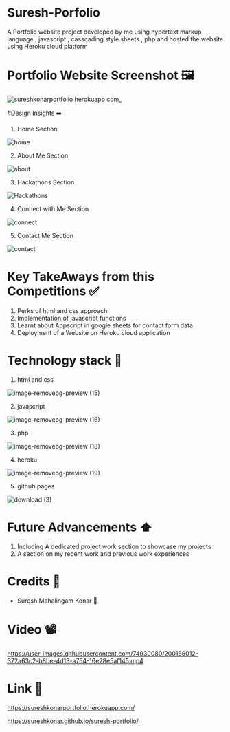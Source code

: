 # Suresh-Porfolio

A Portfolio website project developed by me using hypertext markup language , javascript , casscading style sheets , php and hosted the website using Heroku cloud platform 

# Portfolio Website Screenshot 🖼️

![sureshkonarportfolio herokuapp com_](https://user-images.githubusercontent.com/74930080/200161572-81473d3c-785d-48a7-8147-2613805a02ae.png)

#Design Insights ➡️

1) Home Section

![home](https://user-images.githubusercontent.com/74930080/200161781-86a6d50a-de13-48e6-b95d-93054128484f.png)

2) About Me Section

![about](https://user-images.githubusercontent.com/74930080/200161860-cb2f4842-3720-418b-a4a5-02c4347c93fb.png)

3) Hackathons Section

![Hackathons](https://user-images.githubusercontent.com/74930080/200161865-78ba3513-c36b-4045-9646-8c8a40e25458.png)

4) Connect with Me Section

![connect](https://user-images.githubusercontent.com/74930080/200161869-e704fa8a-b9e1-4863-a074-72d455054e86.png)

5) Contact Me Section

![contact](https://user-images.githubusercontent.com/74930080/200161875-0833c06f-72a3-4758-b36a-d624fb67c384.png)

# Key TakeAways from this Competitions ✅

1) Perks of html and css approach
2) Implementation of javascript functions 
3) Learnt about Appscript in google sheets for contact form data
4) Deployment of a Website on Heroku cloud application

# Technology stack 📝

1) html and css

![image-removebg-preview (15)](https://user-images.githubusercontent.com/74930080/200162330-54a9ac1a-2b7a-4503-a150-565272e0bf39.png)


2) javascript

![image-removebg-preview (16)](https://user-images.githubusercontent.com/74930080/200162359-755cd4d7-5d4a-45d1-8bed-06ba671ea20c.png)


3) php

![image-removebg-preview (18)](https://user-images.githubusercontent.com/74930080/200162369-f9be20e0-7201-4e7d-9207-4484feddd59a.png)


4) heroku

![image-removebg-preview (19)](https://user-images.githubusercontent.com/74930080/200162379-6377f570-a530-4199-9a0f-76dc009f8cf5.png)

5) github pages

![download (3)](https://user-images.githubusercontent.com/74930080/206081652-333b167d-0c99-4069-96c9-bc9f266a54c5.png)

# Future Advancements ⬆️

1) Including A dedicated project work section to showcase my projects
2) A section on my recent work and previous work experiences

# Credits 🏅

* Suresh Mahalingam Konar 🧠

# Video 📽️

https://user-images.githubusercontent.com/74930080/200166012-372a63c2-b8be-4d13-a754-16e28e5af145.mp4

# Link 🔗 

https://sureshkonarportfolio.herokuapp.com/

https://sureshkonar.github.io/suresh-portfolio/


